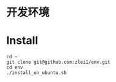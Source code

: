 # 开发环境

# Install
```shell
cd ~
git clone git@github.com:zlei1/env.git
cd env
./install_on_ubuntu.sh
```
